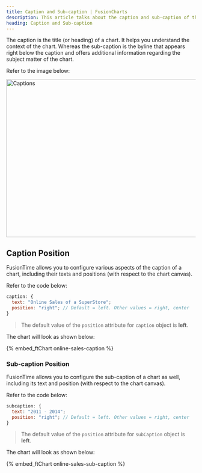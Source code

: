 ```yaml
---
title: Caption and Sub-caption | FusionCharts
description: This article talks about the caption and sub-caption of the chart.
heading: Caption and Sub-caption
---
```


The caption is the title (or heading) of a chart. It helps you understand the context of the chart. Whereas the sub-caption is the byline that appears right below the caption and offers additional information regarding the subject matter of the chart.

Refer to the image below:

<img src="{% site.BASE_URL %}/images/caption-subcaption-fusiontime.png" alt="Captions" width="700" height="420">

## Caption Position

FusionTime allows you to configure various aspects of the caption of a chart, including their texts and positions (with respect to the chart canvas).

Refer to the code below:

```javascript
caption: {
  text: "Online Sales of a SuperStore";
  position: "right"; // Default = left. Other values = right, center
}
```

> The default value of the `position` attribute for `caption` object is **left**.

The chart will look as shown below:

{% embed_ftChart online-sales-caption %}

### Sub-caption Position

FusionTime allows you to configure the sub-caption of a chart as well, including its text and position (with respect to the chart canvas).

Refer to the code below:

```javascript
subcaption: {
  text: "2011 - 2014";
  position: "right"; // Default = left. Other values = right, center
}
```

> The default value of the `position` attribute for `subCaption` object is **left**.

The chart will look as shown below:

{% embed_ftChart online-sales-sub-caption %}
